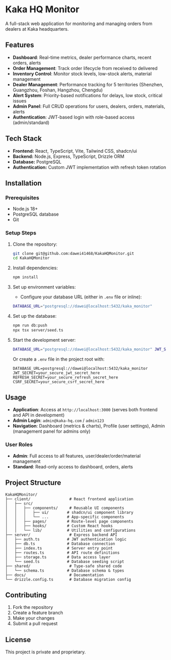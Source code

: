 # Kaka HQ Monitor

A full-stack web application for monitoring and managing orders from dealers at Kaka headquarters.

## Features

- **Dashboard**: Real-time metrics, dealer performance charts, recent orders, alerts
- **Order Management**: Track order lifecycle from received to delivered
- **Inventory Control**: Monitor stock levels, low-stock alerts, material management
- **Dealer Management**: Performance tracking for 5 territories (Shenzhen, Guangzhou, Foshan, Hangzhou, Chengdu)
- **Alert System**: Priority-based notifications for delays, low stock, critical issues
- **Admin Panel**: Full CRUD operations for users, dealers, orders, materials, alerts
- **Authentication**: JWT-based login with role-based access (admin/standard)

## Tech Stack

- **Frontend:** React, TypeScript, Vite, Tailwind CSS, shadcn/ui
- **Backend:** Node.js, Express, TypeScript, Drizzle ORM
- **Database:** PostgreSQL
- **Authentication:** Custom JWT implementation with refresh token rotation

## Installation

### Prerequisites
- Node.js 18+
- PostgreSQL database
- Git

### Setup Steps

1. Clone the repository:
    ```bash
    git clone git@github.com:dawei41468/KakaHQMonitor.git
    cd KakaHQMonitor
    ```

2. Install dependencies:
    ```bash
    npm install
    ```

3. Set up environment variables:
    - Configure your database URL (either in `.env` file or inline):
    ```bash
    DATABASE_URL="postgresql://dawei@localhost:5432/kaka_monitor"
    ```

4. Set up the database:
    ```bash
    npm run db:push
    npx tsx server/seed.ts
    ```

5. Start the development server:
    ```bash
    DATABASE_URL="postgresql://dawei@localhost:5432/kaka_monitor" JWT_SECRET="your_secure_jwt_secret_here" REFRESH_SECRET="your_secure_refresh_secret_here" CSRF_SECRET="your_secure_csrf_secret_here" npm run dev
    ```

    Or create a `.env` file in the project root with:
    ```env
    DATABASE_URL=postgresql://dawei@localhost:5432/kaka_monitor
    JWT_SECRET=your_secure_jwt_secret_here
    REFRESH_SECRET=your_secure_refresh_secret_here
    CSRF_SECRET=your_secure_csrf_secret_here
    ```

## Usage

- **Application**: Access at `http://localhost:3000` (serves both frontend and API in development)
- **Admin Login**: `admin@kaka-hq.com` / `admin123`
- **Navigation**: Dashboard (metrics & charts), Profile (user settings), Admin (management panel for admins only)

### User Roles
- **Admin**: Full access to all features, user/dealer/order/material management
- **Standard**: Read-only access to dashboard, orders, alerts

## Project Structure

```
KakaHQMonitor/
├── client/                 # React frontend application
│   ├── src/
│   │   ├── components/     # Reusable UI components
│   │   │   ├── ui/        # shadcn/ui component library
│   │   │   └── ...        # App-specific components
│   │   ├── pages/         # Route-level page components
│   │   ├── hooks/         # Custom React hooks
│   │   └── lib/           # Utilities and configurations
├── server/                 # Express backend API
│   ├── auth.ts            # JWT authentication logic
│   ├── db.ts              # Database connection
│   ├── index.ts           # Server entry point
│   ├── routes.ts          # API route definitions
│   ├── storage.ts         # Data access layer
│   └── seed.ts            # Database seeding script
├── shared/                 # Type-safe shared code
│   └── schema.ts          # Database schema & types
├── docs/                   # Documentation
└── drizzle.config.ts       # Database migration config
```

## Contributing

1. Fork the repository
2. Create a feature branch
3. Make your changes
4. Submit a pull request

## License

This project is private and proprietary.